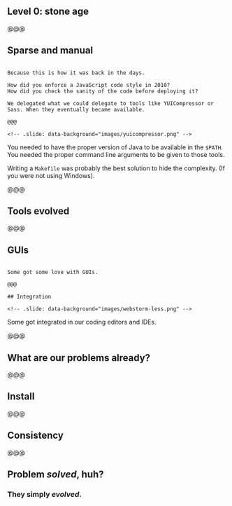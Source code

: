 ## Level 0: stone age

@@@

<!-- .slide: data-state="contrasted" -->

## Sparse and manual

~~~~

Because this is how it was back in the days.

How did you enforce a JavaScript code style in 2010?
How did you check the sanity of the code before deploying it?

We delegated what we could delegate to tools like YUICompressor or Sass. When they eventually became available.

@@@

<!-- .slide: data-background="images/yuicompressor.png" -->

~~~~

You needed to have the proper version of Java to be available in the `$PATH`. You needed the proper command line arguments to be given to those tools.

Writing a `Makefile` was probably the best solution to hide the complexity. (If you were not using Windows).

@@@

## Tools evolved

@@@

## GUIs

<!-- .slide: data-background="images/tower-sass.jpg" -->

~~~~

Some got some love with GUIs.

@@@

## Integration

<!-- .slide: data-background="images/webstorm-less.png" -->

~~~~

Some got integrated in our coding editors and IDEs.

@@@

## What are our problems already?

@@@

<!-- .slide: data-background="images/install.png" -->

## Install

@@@

<!-- .slide: data-background="images/less-consistency.png" -->

## Consistency

@@@

<!-- .slide: data-state="contrasted" -->

## Problem *solved*, huh?

### They simply *evolved*.
<!-- .element: class="fragment" data-fragment-index="1" -->